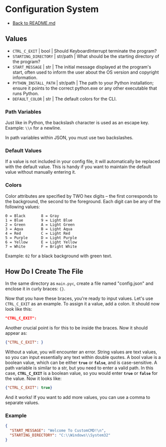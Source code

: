 # Configuration System
- [Back to README.md](README.md)

## Values
- `CTRL_C_EXIT` | bool | Should KeyboardInterrupt terminate the program?
- `STARTING_DIRECTORY` | str/path | What should be the starting directory of the program?
- `START_MESSAGE` | str | The initial message displayed at the program's start, often used to inform the user about the OS version and copyright information.
- `PYTHON_INSTALL_PATH` | str/path | The path to your Python installation; ensure it points to the correct python.exe or any other executable that runs Python.
- `DEFAULT_COLOR` | str | The default colors for the CLI.

### Path Variables
Just like in Python, the backslash character is used as an escape key. Example: `\\n` for a newline.

In path variables within JSON, you must use two backslashes.

### Default Values
If a value is not included in your config file, it will automatically be replaced with the default value. This is handy if you want to maintain the default value without manually entering it.

### Colors
Color attributes are specified by TWO hex digits – the first corresponds to the background, the second to the foreground. Each digit can be any of the following values:

    0 = Black       8 = Gray
    1 = Blue        9 = Light Blue
    2 = Green       A = Light Green
    3 = Aqua        B = Light Aqua
    4 = Red         C = Light Red
    5 = Purple      D = Light Purple
    6 = Yellow      E = Light Yellow
    7 = White       F = Bright White

Example: `02` for a black background with green text.

## How Do I Create The File
In the same directory as `main.pyc`, create a file named "config.json" and enclose it in curly braces: `{}`.

Now that you have these braces, you're ready to input values. Let's use `CTRL_C_EXIT` as an example. To assign it a value, add a colon. It should now look like this:

```json
"CTRL_C_EXIT":
```

Another crucial point is for this to be inside the braces. Now it should appear as:

```json
{"CTRL_C_EXIT": }
```

Without a value, you will encounter an error. String values are text values, so you can input essentially any text within double quotes. A bool value is a boolean value, which can be either **`true`** or **`false`**, and is case-sensitive. A path variable is similar to a str, but you need to enter a valid path. In this case, **`CTRL_C_EXIT`** is a boolean value, so you would enter **`true`** or **`false`** for the value. Now it looks like:

```json
{"CTRL_C_EXIT": true}
```

And it works! If you want to add more values, you can use a comma to separate values.

### Example
```json
{
  "START_MESSAGE": "Welcome To CustomCMD!\n",
  "STARTING_DIRECTORY": "C:\\Windows\\System32"
}
```
